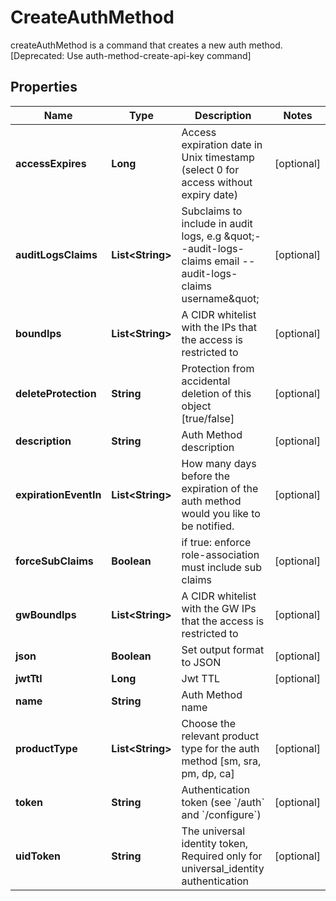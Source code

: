 

# CreateAuthMethod

createAuthMethod is a command that creates a new auth method. [Deprecated: Use auth-method-create-api-key command]

## Properties

| Name | Type | Description | Notes |
|------------ | ------------- | ------------- | -------------|
|**accessExpires** | **Long** | Access expiration date in Unix timestamp (select 0 for access without expiry date) |  [optional] |
|**auditLogsClaims** | **List&lt;String&gt;** | Subclaims to include in audit logs, e.g \&quot;--audit-logs-claims email --audit-logs-claims username\&quot; |  [optional] |
|**boundIps** | **List&lt;String&gt;** | A CIDR whitelist with the IPs that the access is restricted to |  [optional] |
|**deleteProtection** | **String** | Protection from accidental deletion of this object [true/false] |  [optional] |
|**description** | **String** | Auth Method description |  [optional] |
|**expirationEventIn** | **List&lt;String&gt;** | How many days before the expiration of the auth method would you like to be notified. |  [optional] |
|**forceSubClaims** | **Boolean** | if true: enforce role-association must include sub claims |  [optional] |
|**gwBoundIps** | **List&lt;String&gt;** | A CIDR whitelist with the GW IPs that the access is restricted to |  [optional] |
|**json** | **Boolean** | Set output format to JSON |  [optional] |
|**jwtTtl** | **Long** | Jwt TTL |  [optional] |
|**name** | **String** | Auth Method name |  |
|**productType** | **List&lt;String&gt;** | Choose the relevant product type for the auth method [sm, sra, pm, dp, ca] |  [optional] |
|**token** | **String** | Authentication token (see &#x60;/auth&#x60; and &#x60;/configure&#x60;) |  [optional] |
|**uidToken** | **String** | The universal identity token, Required only for universal_identity authentication |  [optional] |



